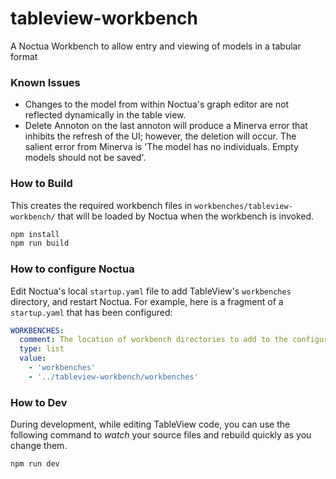 # tableview-workbench

A Noctua Workbench to allow entry and viewing of models in a tabular format

### Known Issues

- Changes to the model from within Noctua's graph editor are not reflected dynamically in the table view.
- Delete Annoton on the last annoton will produce a Minerva error that inhibits the refresh of the UI; however, the deletion will occur. The salient error from Minerva is 'The model has no individuals. Empty models should not be saved'.


### How to Build

This creates the required workbench files in `workbenches/tableview-workbench/` that will be loaded by Noctua when the workbench is invoked.

```bash
npm install
npm run build
```

### How to configure Noctua

Edit Noctua's local `startup.yaml` file to add TableView's `workbenches` directory, and restart Noctua. For example, here is a fragment of a `startup.yaml` that has been configured:

```yaml
WORKBENCHES:
  comment: The location of workbench directories to add to the configuration.
  type: list
  value:
    - 'workbenches'
    - '../tableview-workbench/workbenches'
```

### How to Dev

During development, while editing TableView code, you can use the following command to *watch* your source files and rebuild quickly as you change them.

```bash
npm run dev
```
